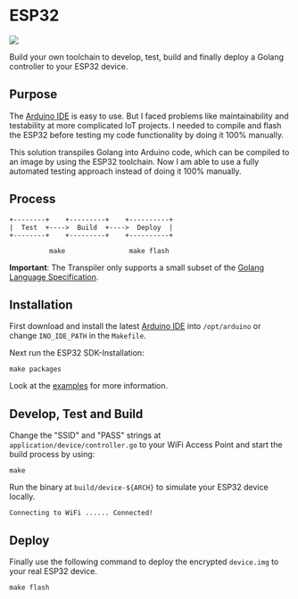 # ESP32

[![](https://goreportcard.com/badge/github.com/andygeiss/esp32)](https://goreportcard.com/report/github.com/andygeiss/esp32)

Build your own toolchain to develop, test, build and finally deploy a Golang controller to your ESP32 device.

## Purpose

The [Arduino IDE](https://www.arduino.cc/en/Main/Software) is easy to use.
But I faced problems like maintainability and testability at more complicated IoT projects.
I needed to compile and flash the ESP32 before testing my code functionality by doing it 100% manually.

This solution transpiles Golang into Arduino code, which can be compiled to an image by using the ESP32 toolchain.
Now I am able to use a fully automated testing approach instead of doing it 100% manually.

## Process

    +--------+    +---------+    +----------+
    |  Test  +---->  Build  +---->  Deploy  |
    +--------+    +---------+    +----------+

              make                make flash

**Important**: The Transpiler only supports a small subset of the [Golang Language Specification](https://golang.org/ref/spec). 

## Installation

First download and install the latest [Arduino IDE](https://www.arduino.cc/en/Main/Software) into <code>/opt/arduino</code> or change <code>INO_IDE_PATH</code> in the <code>Makefile</code>.

Next run the ESP32 SDK-Installation:

    make packages

Look at the [examples](https://github.com/andygeiss/esp32/tree/master/examples) for more information.

## Develop, Test and Build

Change the "SSID" and "PASS" strings at <code>application/device/controller.go</code> to your WiFi Access Point and start the build process by using:

    make
    
Run the binary at <code>build/device-${ARCH}</code> to simulate your ESP32 device locally.

    Connecting to WiFi ...... Connected!

## Deploy

Finally use the following command to deploy the encrypted <code>device.img</code> to your real ESP32 device.

    make flash
